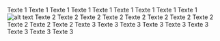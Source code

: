 


Texte 1 Texte 1 Texte 1 Texte 1 Texte 1 Texte 1 Texte 1 Texte 1 Texte 1
![alt text](https://picsum.photos/200/200) Texte 2 Texte 2 Texte 2 Texte 2 Texte 2 Texte 2 Texte 2 Texte 2 Texte 2 Texte 2 Texte 2
Texte 3 Texte 3 Texte 3 Texte 3 Texte 3 Texte 3 Texte 3 Texte 3 Texte 3 




